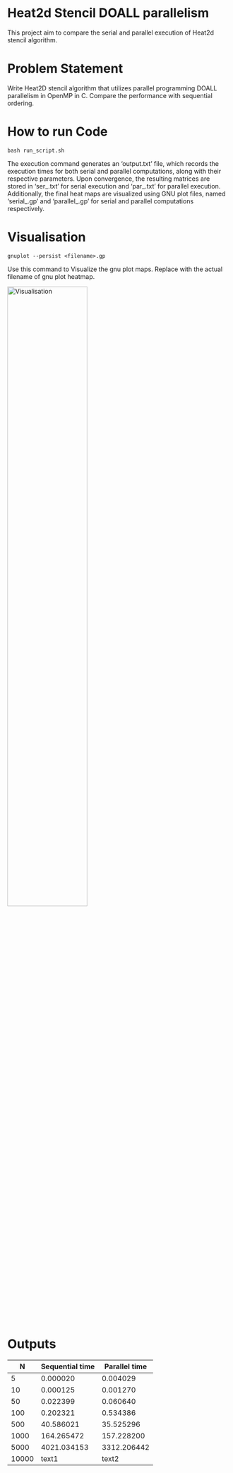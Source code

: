 # Heat2d Stencil DOALL parallelism
 This project aim to compare the serial and parallel execution of Heat2d stencil algorithm. 
# Problem Statement
 Write Heat2D stencil algorithm that utilizes parallel programming DOALL parallelism in OpenMP in C. Compare the performance with sequential ordering. 
# How to run Code
 ```bash run_script.sh ```
 
The execution command generates an ‘output.txt’ file, which records the execution times for both serial and parallel computations, along with their respective parameters.
Upon convergence, the resulting matrices are stored in ‘ser_<Matrix Size>.txt’ for serial execution and ‘par_<Matrix Size>.txt’ for parallel execution.
Additionally, the final heat maps are visualized using GNU plot files, named ‘serial_<Matrix Size>.gp’ and ‘parallel_<Matrix Size>.gp’ for serial and parallel computations respectively. 
# Visualisation
``` gnuplot --persist <filename>.gp  ```

Use this command to Visualize the gnu plot maps. Replace <filename> with the actual filename of gnu plot heatmap.

<img src="https://github.com/pavansai444/Heat2d-Stencil-DOALL-parallelism/blob/main/Visualisation_img.png" alt="Visualisation" width=60% height=auto>

# Outputs
| N        | Sequential time | Parallel time |
|----------|-----------------|---------------|
| 5        | 0.000020        | 0.004029      |
| 10       | 0.000125        | 0.001270      |
| 50       | 0.022399        | 0.060640      |
| 100      | 0.202321        | 0.534386      |
| 500      | 40.586021       | 35.525296     |
| 1000     | 164.265472      | 157.228200    |
| 5000     | 4021.034153     | 3312.206442   |
| 10000    | text1           | text2         |
